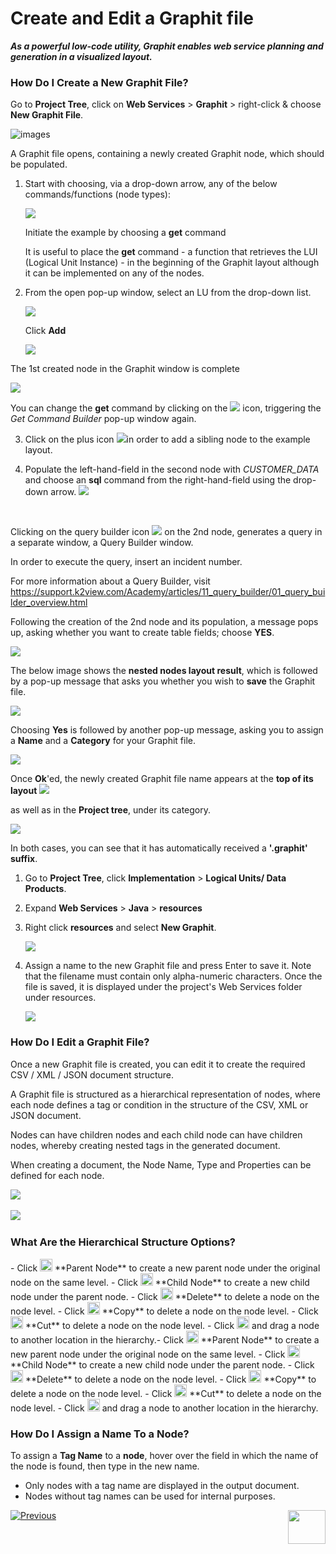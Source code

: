 # Create and Edit a Graphit file

***As a powerful low-code utility, Graphit enables web service planning and generation in a visualized layout.***

### How Do I Create a New Graphit File?

<studio>

Go to **Project Tree**, click on **Web Services** > **Graphit** > right-click & choose **New Graphit File**. 

![images](images/new_graphit_file_studio.png)

A Graphit file opens, containing a newly created Graphit node, which should be populated.

1. Start with choosing, via a drop-down arrow, any of the below commands/functions (node types): 

    ![](images/commands_functions_node_types.png)

    Initiate the example by choosing a **get** command

    It is useful to place the **get** command - a function that retrieves the LUI (Logical Unit Instance) - in the beginning of the Graphit layout although it can be implemented on any of the nodes. 

2. From the open pop-up window, select an LU from the drop-down list.

    ![](images/get_command_builder_select_lu_bigger.png)

    Click **Add**

    ![](images/get_command_builder_add.png)



The 1st created node in the Graphit window is complete

![](images/first_graphit_node.png)

You can change the **get** command by clicking on the ![](images/get_icon.png) icon, triggering the *Get Command Builder* pop-up window again.

3. Click on the plus icon ![](images/create_sibling_child_node.png)in order to add a sibling node to the example layout.

4. Populate the left-hand-field in the second node with *CUSTOMER_DATA* and choose an **sql** command from the right-hand-field using the drop-down arrow. ![](images/populate_second_node.png)

   ​

Clicking on the query builder icon ![](images/query_builder_icon.png) on the 2nd node, generates a query in a separate window, a Query Builder window.

In order to execute the query, insert an incident number.

For more information about a Query Builder, visit <https://support.k2view.com/Academy/articles/11_query_builder/01_query_builder_overview.html>

Following the creation of the 2nd node and its population, a message pops up, asking whether you want to create table fields; choose **YES**.

 ![](images/create_table_fields_message.png)

The below image shows the **nested nodes layout result**, which is followed by a pop-up message that asks you whether you wish to **save** the Graphit file.

![](images/saving_graphit_nested_nodes_layout.png)

Choosing **Yes** is followed by another pop-up message, asking you to assign a **Name** and a **Category** for your Graphit file.

![](images/new_item_name_and_category.png)

Once **Ok**'ed, the newly created Graphit file name appears at the **top of its layout** ![](images/graphit_layout_name.png) 

as well as in the **Project tree**, under its category.

![](images/project_tree_incl_graphit_file_name.png)

In both cases, you can see that it has automatically received a **'.graphit' suffix**.

</studio>

<web>

1. Go to **Project Tree**, click **Implementation** > **Logical Units/ Data Products**.
2. Expand **Web Services** > **Java** > **resources**
3. Right click **resources** and select **New Graphit**. 

    ![](/articles/15_web_services_and_graphit/17_Graphit/images/01_new_graphit_file_web.png)

4. Assign a name to the new Graphit file and press Enter to save it. Note that the filename must contain only alpha-numeric characters. Once the file is saved, it is displayed under the project's Web Services folder under resources.

    ![](/articles/15_web_services_and_graphit/17_Graphit/images/02_graphit_resource_file_web.png)

</web>

### How Do I Edit a Graphit File?
Once a new Graphit file is created, you can edit it to create the required CSV / XML / JSON document structure. 

A Graphit file is structured as a hierarchical representation of nodes, where each node defines a tag or condition in the structure of the CSV, XML or JSON document. 

Nodes can have children nodes and each child node can have children nodes, whereby creating nested tags in the generated document. 

When creating a document, the Node Name, Type and Properties can be defined for  each node. 

<studio>

![](/articles/15_web_services_and_graphit/17_Graphit/images/03_edit_graphit_file.png)
​    
</studio>

<web>

![](/articles/15_web_services_and_graphit/17_Graphit/images/03_edit_graphit_web_file.png)
​    
</web>

### What Are the Hierarchical Structure Options? 

<studio>
​    
- Click <img src="/articles/15_web_services_and_graphit/17_Graphit/images/04_plus.png" width="20" height="20"></img> **Parent Node** to create a new parent node under the original node on the same level.
- Click <img src="/articles/15_web_services_and_graphit/17_Graphit/images/05_arrow.png" width="20" height="20"></img> **Child Node** to create a new child node under the parent node.
- Click <img src="/articles/15_web_services_and_graphit/17_Graphit/images/06_trash_bin.png" width="20" height="20"></img> **Delete** to delete a node on the node level.  
- Click <img src="/articles/15_web_services_and_graphit/17_Graphit/images/06_copy.png" width="20" height="20"></img> **Copy** to delete a node on the node level. 
- Click <img src="/articles/15_web_services_and_graphit/17_Graphit/images/06_cut.png" width="20" height="20"></img> **Cut** to delete a node on the node level. 
- Click <img src="/articles/15_web_services_and_graphit/17_Graphit/images/07_hamburger.png" width="20" height="20"></img> and drag a node to another location in the hierarchy.  

</studio>

<web>
​    
- Click <img src="/articles/15_web_services_and_graphit/17_Graphit/images/04_plus_web.png" width="20" height="20"></img> **Parent Node** to create a new parent node under the original node on the same level.
- Click <img src="/articles/15_web_services_and_graphit/17_Graphit/images/05_arrow_web.png" width="20" height="20"></img> **Child Node** to create a new child node under the parent node.
- Click <img src="/articles/15_web_services_and_graphit/17_Graphit/images/06_trash_bin_web.png" width="20" height="20"></img> **Delete** to delete a node on the node level.  
- Click <img src="/articles/15_web_services_and_graphit/17_Graphit/images/06_copy_web.png" width="20" height="20"></img> **Copy** to delete a node on the node level. 
- Click <img src="/articles/15_web_services_and_graphit/17_Graphit/images/06_cut_web.png" width="20" height="20"></img> **Cut** to delete a node on the node level. 
- Click <img src="/articles/15_web_services_and_graphit/17_Graphit/images/07_hamburger_web.png" width="20" height="20"></img> and drag a node to another location in the hierarchy. 

</web> 


### How Do I Assign a Name To a Node?
To assign a **Tag Name** to a **node**, hover over the field in which the name of the node is found, then type in the new name.   
-  Only nodes with a tag name are displayed in the output document. 
-  Nodes without tag names can be used for internal purposes.

[![Previous](/articles/images/Previous.png)](/articles/15_web_services_and_graphit/17_Graphit/01_graphit_overview.md)[<img align="right" width="60" height="54" src="/articles/images/Next.png">](/articles/15_web_services_and_graphit/17_Graphit/03_graphit_node_types.md)

